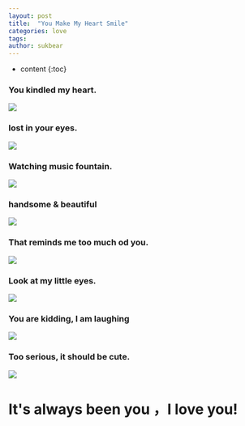 ```yaml
---
layout: post
title:  "You Make My Heart Smile"
categories: love
tags:   
author: sukbear
---
```

* content
{:toc}

### You kindled my heart.

![](https://raw.githubusercontent.com/sukbear/sukbear.github.io/master/images/a9.jpg)

### lost in your eyes.

![](https://raw.githubusercontent.com/sukbear/sukbear.github.io/master/images/a2.jpg)

### Watching music fountain.

![](https://raw.githubusercontent.com/sukbear/sukbear.github.io/master/images/a1.jpg)



### handsome & beautiful

![](https://raw.githubusercontent.com/sukbear/sukbear.github.io/master/images/a4.jpg)

### That reminds me too much od you.

![](https://raw.githubusercontent.com/sukbear/sukbear.github.io/master/images/a5.jpg)

### Look at my little eyes.

![](https://raw.githubusercontent.com/sukbear/sukbear.github.io/master/images/a6.jpg)

### You are kidding, I am laughing

![](https://raw.githubusercontent.com/sukbear/sukbear.github.io/master/images/a7.jpg)

### Too serious, it should be cute.

![](https://raw.githubusercontent.com/sukbear/sukbear.github.io/master/images/a8.jpg)


# It's always been you ，I love you!
